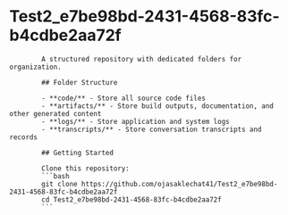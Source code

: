 # Test2_e7be98bd-2431-4568-83fc-b4cdbe2aa72f
            A structured repository with dedicated folders for organization.

            ## Folder Structure

            - **code/** - Store all source code files
            - **artifacts/** - Store build outputs, documentation, and other generated content
            - **logs/** - Store application and system logs
            - **transcripts/** - Store conversation transcripts and records

            ## Getting Started

            Clone this repository:
            ```bash
            git clone https://github.com/ojasaklechat41/Test2_e7be98bd-2431-4568-83fc-b4cdbe2aa72f
            cd Test2_e7be98bd-2431-4568-83fc-b4cdbe2aa72f
            ```
            
